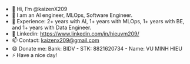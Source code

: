 - 👋 Hi, I’m @kaizenX209
- 👀 I am an AI engineer, MLOps, Software Engineer.
- 🌱 Experience: 2+ years with AI, 1+ years with MLOps, 1+ years with BE, and 1+ years with Data Engineer.
- 💞️ Linkedin: https://www.linkedin.com/in/hieuvm209/
- 📫 Contact: kaizenx209@gmail.com
- 😄 Donate me: Bank: BIDV - STK: 8821620734 - Name: VU MINH HIEU
- ⚡ Have a nice day!
  

<!---
kaizenX209/kaizenX209 is a ✨ special ✨ repository because its `README.md` (this file) appears on your GitHub profile.
You can click the Preview link to take a look at your changes.
--->
